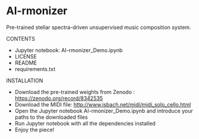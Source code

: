 # AI-rmonizer
Pre-trained stellar spectra-driven unsupervised music composition system.

CONTENTS

- Jupyter notebook: AI-rmonizer_Demo.ipynb
- LICENSE
- README
- requirements.txt

INSTALLATION

- Download the pre-trained weights from Zenodo : https://zenodo.org/record/8342535
- Download the MIDI file: http://www.jsbach.net/midi/midi_solo_cello.html
- Open the Jupyter notebook AI-rmonizer_Demo.ipynb and introduce your paths to the downloaded files
- Run Jupyter notebook with all the dependencies installed
- Enjoy the piece!
